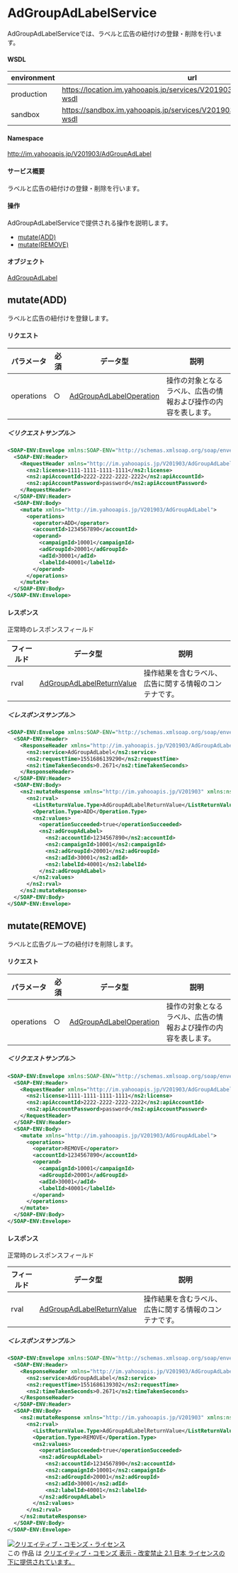 # AdGroupAdLabelService
AdGroupAdLabelServiceでは、ラベルと広告の紐付けの登録・削除を行います。

#### WSDL
| environment | url |
|---|---|
| production  | https://location.im.yahooapis.jp/services/V201903/AdGroupAdLabelService?wsdl |
| sandbox  | https://sandbox.im.yahooapis.jp/services/V201903/AdGroupAdLabelService?wsdl |

#### Namespace
http://im.yahooapis.jp/V201903/AdGroupAdLabel

#### サービス概要
ラベルと広告の紐付けの登録・削除を行います。

#### 操作
AdGroupAdLabelServiceで提供される操作を説明します。

+ [mutate(ADD)](#mutateadd)
+ [mutate(REMOVE)](#mutateremove)

#### オブジェクト
[AdGroupAdLabel](../data/AdGroupAdLabel)

## mutate(ADD)
ラベルと広告の紐付けを登録します。

#### リクエスト
| パラメータ | 必須 | データ型 | 説明 |
|---|---|---|---|
| operations | ○ | [AdGroupAdLabelOperation](../data/AdGroupAdLabel/AdGroupAdLabelOperation.md) | 操作の対象となるラベル、広告の情報および操作の内容を表します。 |

##### ＜リクエストサンプル＞
```xml
<SOAP-ENV:Envelope xmlns:SOAP-ENV="http://schemas.xmlsoap.org/soap/envelope/">
  <SOAP-ENV:Header>
    <RequestHeader xmlns="http://im.yahooapis.jp/V201903/AdGroupAdLabel" xmlns:ns2="http://im.yahooapis.jp/V201903">
      <ns2:license>1111-1111-1111-1111</ns2:license>
      <ns2:apiAccountId>2222-2222-2222-2222</ns2:apiAccountId>
      <ns2:apiAccountPassword>password</ns2:apiAccountPassword>
    </RequestHeader>
  </SOAP-ENV:Header>
  <SOAP-ENV:Body>
    <mutate xmlns="http://im.yahooapis.jp/V201903/AdGroupAdLabel">
      <operations>
        <operator>ADD</operator>
        <accountId>1234567890</accountId>
        <operand>
          <campaignId>10001</campaignId>
          <adGroupId>20001</adGroupId>
          <adId>30001</adId>
          <labelId>40001</labelId>
        </operand>
      </operations>
    </mutate>
  </SOAP-ENV:Body>
</SOAP-ENV:Envelope>
```

#### レスポンス
正常時のレスポンスフィールド

| フィールド | データ型 | 説明 |
|---|---|---|
| rval | [AdGroupAdLabelReturnValue](../data/AdGroupAdLabel/AdGroupAdLabelReturnValue.md) | 操作結果を含むラベル、広告に関する情報のコンテナです。 |

##### ＜レスポンスサンプル＞
```xml
<SOAP-ENV:Envelope xmlns:SOAP-ENV="http://schemas.xmlsoap.org/soap/envelope/">
  <SOAP-ENV:Header>
    <ResponseHeader xmlns="http://im.yahooapis.jp/V201903/AdGroupAdLabel" xmlns:ns2="http://im.yahooapis.jp/V201903">
      <ns2:service>AdGroupAdLabel</ns2:service>
      <ns2:requestTime>1551686139290</ns2:requestTime>
      <ns2:timeTakenSeconds>0.2671</ns2:timeTakenSeconds>
    </ResponseHeader>
  </SOAP-ENV:Header>
  <SOAP-ENV:Body>
    <ns2:mutateResponse xmlns="http://im.yahooapis.jp/V201903" xmlns:ns2="http://im.yahooapis.jp/V201903/AdGroupAdLabel">
      <ns2:rval>
        <ListReturnValue.Type>AdGroupAdLabelReturnValue</ListReturnValue.Type>
        <Operation.Type>ADD</Operation.Type>
        <ns2:values>
          <operationSucceeded>true</operationSucceeded>
          <ns2:adGroupAdLabel>
            <ns2:accountId>1234567890</ns2:accountId>
            <ns2:campaignId>10001</ns2:campaignId>
            <ns2:adGroupId>20001</ns2:adGroupId>
            <ns2:adId>30001</ns2:adId>
            <ns2:labelId>40001</ns2:labelId>
          </ns2:adGroupAdLabel>
        </ns2:values>
      </ns2:rval>
    </ns2:mutateResponse>
  </SOAP-ENV:Body>
</SOAP-ENV:Envelope>
```

## mutate(REMOVE)
ラベルと広告グループの紐付けを削除します。

#### リクエスト
| パラメータ | 必須 | データ型 | 説明 |
|---|---|---|---|
| operations | ○ | [AdGroupAdLabelOperation](../data/AdGroupAdLabel/AdGroupAdLabelOperation.md) | 操作の対象となるラベル、広告の情報および操作の内容を表します。 |

##### ＜リクエストサンプル＞
```xml
<SOAP-ENV:Envelope xmlns:SOAP-ENV="http://schemas.xmlsoap.org/soap/envelope/">
  <SOAP-ENV:Header>
    <RequestHeader xmlns="http://im.yahooapis.jp/V201903/AdGroupAdLabel" xmlns:ns2="http://im.yahooapis.jp/V201903">
      <ns2:license>1111-1111-1111-1111</ns2:license>
      <ns2:apiAccountId>2222-2222-2222-2222</ns2:apiAccountId>
      <ns2:apiAccountPassword>password</ns2:apiAccountPassword>
    </RequestHeader>
  </SOAP-ENV:Header>
  <SOAP-ENV:Body>
    <mutate xmlns="http://im.yahooapis.jp/V201903/AdGroupAdLabel">
      <operations>
        <operator>REMOVE</operator>
        <accountId>1234567890</accountId>
        <operand>
          <campaignId>10001</campaignId>
          <adGroupId>20001</adGroupId>
          <adId>30001</adId>
          <labelId>40001</labelId>
        </operand>
      </operations>
    </mutate>
  </SOAP-ENV:Body>
</SOAP-ENV:Envelope>
```

#### レスポンス
正常時のレスポンスフィールド

| フィールド | データ型 | 説明 |
|---|---|---|
| rval | [AdGroupAdLabelReturnValue](../data/AdGroupAdLabel/AdGroupAdLabelReturnValue.md) | 操作結果を含むラベル、広告に関する情報のコンテナです。 |

##### ＜レスポンスサンプル＞
```xml
<SOAP-ENV:Envelope xmlns:SOAP-ENV="http://schemas.xmlsoap.org/soap/envelope/">
  <SOAP-ENV:Header>
    <ResponseHeader xmlns="http://im.yahooapis.jp/V201903/AdGroupAdLabel" xmlns:ns2="http://im.yahooapis.jp/V201903">
      <ns2:service>AdGroupAdLabel</ns2:service>
      <ns2:requestTime>1551686139302</ns2:requestTime>
      <ns2:timeTakenSeconds>0.2671</ns2:timeTakenSeconds>
    </ResponseHeader>
  </SOAP-ENV:Header>
  <SOAP-ENV:Body>
    <ns2:mutateResponse xmlns="http://im.yahooapis.jp/V201903" xmlns:ns2="http://im.yahooapis.jp/V201903/AdGroupAdLabel">
      <ns2:rval>
        <ListReturnValue.Type>AdGroupAdLabelReturnValue</ListReturnValue.Type>
        <Operation.Type>REMOVE</Operation.Type>
        <ns2:values>
          <operationSucceeded>true</operationSucceeded>
          <ns2:adGroupAdLabel>
            <ns2:accountId>1234567890</ns2:accountId>
            <ns2:campaignId>10001</ns2:campaignId>
            <ns2:adGroupId>20001</ns2:adGroupId>
            <ns2:adId>30001</ns2:adId>
            <ns2:labelId>40001</ns2:labelId>
          </ns2:adGroupAdLabel>
        </ns2:values>
      </ns2:rval>
    </ns2:mutateResponse>
  </SOAP-ENV:Body>
</SOAP-ENV:Envelope>
```

<a rel="license" href="http://creativecommons.org/licenses/by-nd/2.1/jp/"><img alt="クリエイティブ・コモンズ・ライセンス" style="border-width:0" src="https://i.creativecommons.org/l/by-nd/2.1/jp/88x31.png" /></a><br />この 作品 は <a rel="license" href="http://creativecommons.org/licenses/by-nd/2.1/jp/">クリエイティブ・コモンズ 表示 - 改変禁止 2.1 日本 ライセンスの下に提供されています。</a>
